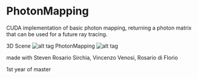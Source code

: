 # PhotonMapping
CUDA implementation of basic photon mapping, returning a photon matrix that can be used for a future ray tracing.

3D Scene
![alt tag](http://imgur.com/SLCmD8E)
PhotonMapping
![alt tag](http://imgur.com/CcbjTJV)

made with Steven Rosario Sirchia, Vincenzo Venosi, Rosario di Florio

1st year of master
